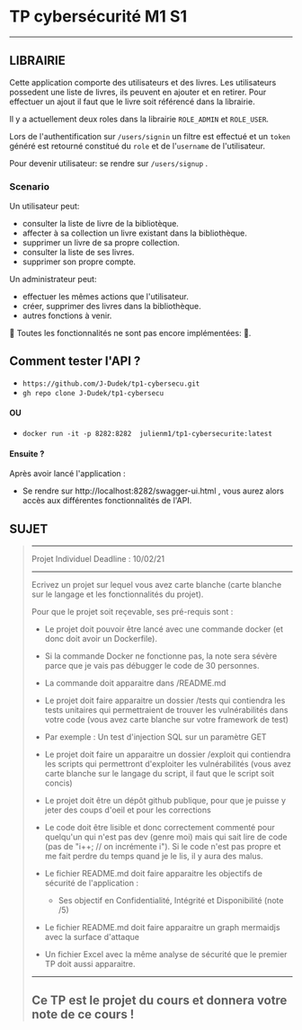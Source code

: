 # TP cybersécurité M1 S1

----
## LIBRAIRIE

Cette application comporte des utilisateurs et des livres.
Les utilisateurs possedent une liste de livres, ils peuvent en ajouter et en retirer.
Pour effectuer un ajout il faut que le livre soit référencé dans la librairie.

Il y a actuellement deux roles dans la librairie `ROLE_ADMIN` et `ROLE_USER`.

Lors de l'authentification  sur `/users/signin` un filtre est effectué et un `token` généré est retourné constitué du `role` et de l'`username` de l'utilisateur.

Pour devenir utilisateur: se rendre sur `/users/signup` .

### Scenario
Un utilisateur peut: 
- consulter la liste de livre de la bibliotèque.
- affecter à sa collection un livre existant dans la bibliothèque.
- supprimer un livre de sa propre collection.
- consulter la liste de ses livres.
- supprimer son propre compte.

Un administrateur peut:
- effectuer les mêmes actions que l'utilisateur.
- créer, supprimer des livres dans la bibliothèque.
- autres fonctions à venir.

 🚧 Toutes les fonctionnalités ne sont pas encore implémentées:  🚧.


## Comment tester l'API ?
- `https://github.com/J-Dudek/tp1-cybersecu.git`
- `gh repo clone J-Dudek/tp1-cybersecu`
#### OU
- `docker run -it -p 8282:8282  julienm1/tp1-cybersecurite:latest`
#### Ensuite ?
Après avoir lancé l'application :
- Se rendre sur http://localhost:8282/swagger-ui.html , vous aurez alors accès aux différentes fonctionnalités de l'API.

## SUJET
> ---
>
>Projet Individuel
>Deadline : 10/02/21
>
>---
>
>Ecrivez un projet sur lequel vous avez carte blanche (carte blanche sur le langage et les fonctionnalités du projet).
>
>Pour que le projet soit reçevable, ses pré-requis sont :
>
>- Le projet doit pouvoir être lancé avec une commande docker (et donc doit avoir un Dockerfile).
>  - Si la commande Docker ne fonctionne pas, la note sera sévère parce que je vais pas débugger le code de 30 personnes.
>  - La commande doit apparaitre dans /README.md
>
>- Le projet doit faire apparaitre un dossier /tests qui contiendra les tests unitaires qui permettraient de trouver les vulnérabilités dans votre code (vous avez carte blanche sur votre framework de test)
>  - Par exemple : Un test d'injection SQL sur un paramètre GET
>
>- Le projet doit faire un apparaitre un dossier /exploit qui contiendra les scripts qui permettront d'exploiter les vulnérabilités (vous avez carte blanche sur le langage du script, il faut que le script soit concis)
>
>- Le projet doit être un dépôt github publique, pour que je puisse y jeter des coups d'oeil et pour les corrections
>
>- Le code doit être lisible et donc correctement commenté pour quelqu'un qui n'est pas dev (genre moi) mais qui sait lire de code (pas de "i++; // on incrémente i"). Si le code n'est pas propre et me fait perdre du temps quand je le lis, il y aura des malus.
>
>- Le fichier README.md doit faire apparaitre les objectifs de sécurité de l'application :
>   - Ses objectif en Confidentialité, Intégrité et Disponibilité (note /5)
>
>- Le fichier README.md doit faire apparaitre un graph mermaidjs avec la surface d'attaque
>
>- Un fichier Excel avec la même analyse de sécurité que le premier TP doit aussi apparaitre.
>
>---
>
>Ce TP est le projet du cours et donnera votre note de ce cours !
>---
